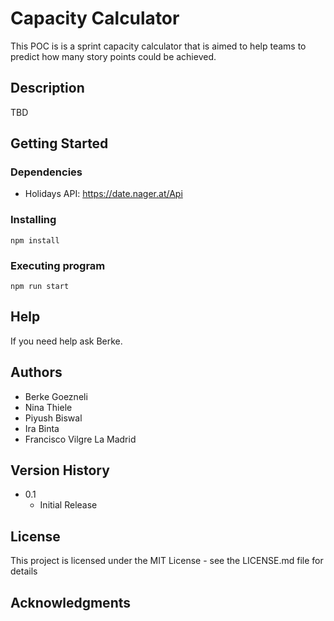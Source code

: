 # Capacity Calculator

This POC is is a sprint capacity calculator that is aimed to help teams to predict how many story points could be achieved.

## Description

TBD

## Getting Started

### Dependencies

* Holidays API: https://date.nager.at/Api

### Installing

```
npm install
```

### Executing program

```
npm run start
```

## Help

If you need help ask Berke.

## Authors

* Berke Goezneli
* Nina Thiele
* Piyush Biswal
* Ira Binta
* Francisco Vilgre La Madrid


## Version History

* 0.1
    * Initial Release

## License

This project is licensed under the MIT License - see the LICENSE.md file for details

## Acknowledgments

